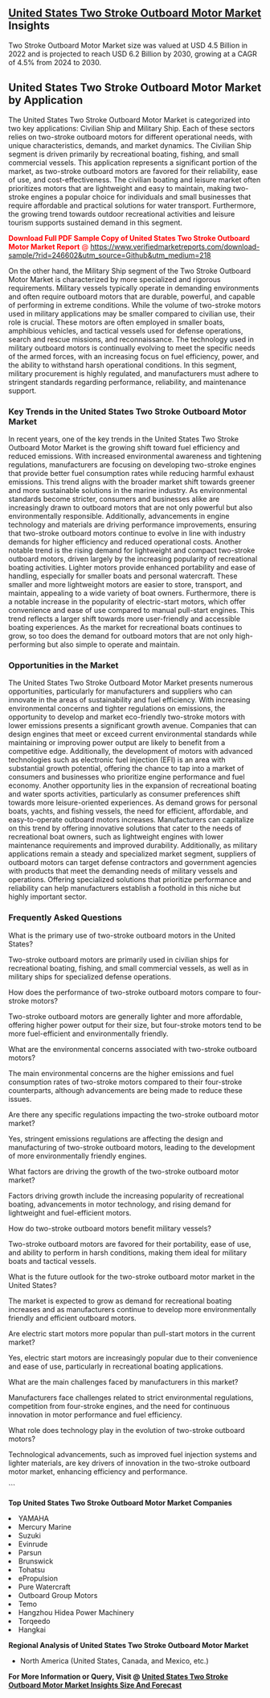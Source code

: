 <h2><a href="https://www.verifiedmarketreports.com/download-sample/?rid=246602&amp;utm_source=Github&amp;utm_medium=218" target="_blank">United States Two Stroke Outboard Motor Market</a> Insights</h2><p>Two Stroke Outboard Motor Market size was valued at USD 4.5 Billion in 2022 and is projected to reach USD 6.2 Billion by 2030, growing at a CAGR of 4.5% from 2024 to 2030.</p><p> <h2>United States Two Stroke Outboard Motor Market by Application</h2> <p>The United States Two Stroke Outboard Motor Market is categorized into two key applications: Civilian Ship and Military Ship. Each of these sectors relies on two-stroke outboard motors for different operational needs, with unique characteristics, demands, and market dynamics. The Civilian Ship segment is driven primarily by recreational boating, fishing, and small commercial vessels. This application represents a significant portion of the market, as two-stroke outboard motors are favored for their reliability, ease of use, and cost-effectiveness. The civilian boating and leisure market often prioritizes motors that are lightweight and easy to maintain, making two-stroke engines a popular choice for individuals and small businesses that require affordable and practical solutions for water transport. Furthermore, the growing trend towards outdoor recreational activities and leisure tourism supports sustained demand in this segment. <p><span class=""><span style="color: #ff0000;"><strong>Download Full PDF Sample Copy of United States Two Stroke Outboard Motor Market Report</strong> @ </span><a href="https://www.verifiedmarketreports.com/download-sample/?rid=246602&amp;utm_source=Github&amp;utm_medium=218" target="_blank">https://www.verifiedmarketreports.com/download-sample/?rid=246602&amp;utm_source=Github&amp;utm_medium=218</a></span></p> On the other hand, the Military Ship segment of the Two Stroke Outboard Motor Market is characterized by more specialized and rigorous requirements. Military vessels typically operate in demanding environments and often require outboard motors that are durable, powerful, and capable of performing in extreme conditions. While the volume of two-stroke motors used in military applications may be smaller compared to civilian use, their role is crucial. These motors are often employed in smaller boats, amphibious vehicles, and tactical vessels used for defense operations, search and rescue missions, and reconnaissance. The technology used in military outboard motors is continually evolving to meet the specific needs of the armed forces, with an increasing focus on fuel efficiency, power, and the ability to withstand harsh operational conditions. In this segment, military procurement is highly regulated, and manufacturers must adhere to stringent standards regarding performance, reliability, and maintenance support. <h3>Key Trends in the United States Two Stroke Outboard Motor Market</h3> <p>In recent years, one of the key trends in the United States Two Stroke Outboard Motor Market is the growing shift toward fuel efficiency and reduced emissions. With increased environmental awareness and tightening regulations, manufacturers are focusing on developing two-stroke engines that provide better fuel consumption rates while reducing harmful exhaust emissions. This trend aligns with the broader market shift towards greener and more sustainable solutions in the marine industry. As environmental standards become stricter, consumers and businesses alike are increasingly drawn to outboard motors that are not only powerful but also environmentally responsible. Additionally, advancements in engine technology and materials are driving performance improvements, ensuring that two-stroke outboard motors continue to evolve in line with industry demands for higher efficiency and reduced operational costs. Another notable trend is the rising demand for lightweight and compact two-stroke outboard motors, driven largely by the increasing popularity of recreational boating activities. Lighter motors provide enhanced portability and ease of handling, especially for smaller boats and personal watercraft. These smaller and more lightweight motors are easier to store, transport, and maintain, appealing to a wide variety of boat owners. Furthermore, there is a notable increase in the popularity of electric-start motors, which offer convenience and ease of use compared to manual pull-start engines. This trend reflects a larger shift towards more user-friendly and accessible boating experiences. As the market for recreational boats continues to grow, so too does the demand for outboard motors that are not only high-performing but also simple to operate and maintain. <h3>Opportunities in the Market</h3> <p>The United States Two Stroke Outboard Motor Market presents numerous opportunities, particularly for manufacturers and suppliers who can innovate in the areas of sustainability and fuel efficiency. With increasing environmental concerns and tighter regulations on emissions, the opportunity to develop and market eco-friendly two-stroke motors with lower emissions presents a significant growth avenue. Companies that can design engines that meet or exceed current environmental standards while maintaining or improving power output are likely to benefit from a competitive edge. Additionally, the development of motors with advanced technologies such as electronic fuel injection (EFI) is an area with substantial growth potential, offering the chance to tap into a market of consumers and businesses who prioritize engine performance and fuel economy. Another opportunity lies in the expansion of recreational boating and water sports activities, particularly as consumer preferences shift towards more leisure-oriented experiences. As demand grows for personal boats, yachts, and fishing vessels, the need for efficient, affordable, and easy-to-operate outboard motors increases. Manufacturers can capitalize on this trend by offering innovative solutions that cater to the needs of recreational boat owners, such as lightweight engines with lower maintenance requirements and improved durability. Additionally, as military applications remain a steady and specialized market segment, suppliers of outboard motors can target defense contractors and government agencies with products that meet the demanding needs of military vessels and operations. Offering specialized solutions that prioritize performance and reliability can help manufacturers establish a foothold in this niche but highly important sector. <h3>Frequently Asked Questions</h3> <p>What is the primary use of two-stroke outboard motors in the United States?</p> <p>Two-stroke outboard motors are primarily used in civilian ships for recreational boating, fishing, and small commercial vessels, as well as in military ships for specialized defense operations.</p> <p>How does the performance of two-stroke outboard motors compare to four-stroke motors?</p> <p>Two-stroke outboard motors are generally lighter and more affordable, offering higher power output for their size, but four-stroke motors tend to be more fuel-efficient and environmentally friendly.</p> <p>What are the environmental concerns associated with two-stroke outboard motors?</p> <p>The main environmental concerns are the higher emissions and fuel consumption rates of two-stroke motors compared to their four-stroke counterparts, although advancements are being made to reduce these issues.</p> <p>Are there any specific regulations impacting the two-stroke outboard motor market?</p> <p>Yes, stringent emissions regulations are affecting the design and manufacturing of two-stroke outboard motors, leading to the development of more environmentally friendly engines.</p> <p>What factors are driving the growth of the two-stroke outboard motor market?</p> <p>Factors driving growth include the increasing popularity of recreational boating, advancements in motor technology, and rising demand for lightweight and fuel-efficient motors.</p> <p>How do two-stroke outboard motors benefit military vessels?</p> <p>Two-stroke outboard motors are favored for their portability, ease of use, and ability to perform in harsh conditions, making them ideal for military boats and tactical vessels.</p> <p>What is the future outlook for the two-stroke outboard motor market in the United States?</p> <p>The market is expected to grow as demand for recreational boating increases and as manufacturers continue to develop more environmentally friendly and efficient outboard motors.</p> <p>Are electric start motors more popular than pull-start motors in the current market?</p> <p>Yes, electric start motors are increasingly popular due to their convenience and ease of use, particularly in recreational boating applications.</p> <p>What are the main challenges faced by manufacturers in this market?</p> <p>Manufacturers face challenges related to strict environmental regulations, competition from four-stroke engines, and the need for continuous innovation in motor performance and fuel efficiency.</p> <p>What role does technology play in the evolution of two-stroke outboard motors?</p> <p>Technological advancements, such as improved fuel injection systems and lighter materials, are key drivers of innovation in the two-stroke outboard motor market, enhancing efficiency and performance.</p> ```</p><p><strong>Top United States Two Stroke Outboard Motor Market Companies</strong></p><div data-test-id=""><p><li>YAMAHA</li><li> Mercury Marine</li><li> Suzuki</li><li> Evinrude</li><li> Parsun</li><li> Brunswick</li><li> Tohatsu</li><li> ePropulsion</li><li> Pure Watercraft</li><li> Outboard Group Motors</li><li> Temo</li><li> Hangzhou Hidea Power Machinery</li><li> Torqeedo</li><li> Hangkai</li></p><div><strong>Regional Analysis of&nbsp;United States Two Stroke Outboard Motor Market</strong></div><ul><li dir="ltr"><p dir="ltr">North America&nbsp;(United States, Canada, and Mexico, etc.)</p></li></ul><p><strong>For More Information or Query, Visit @&nbsp;</strong><strong><a href="https://www.verifiedmarketreports.com/product/two-stroke-outboard-motor-market/?utm_source=Github&amp;utm_medium=218" target="_blank">United States Two Stroke Outboard Motor Market Insights Size And Forecast</a></strong></p></div>
